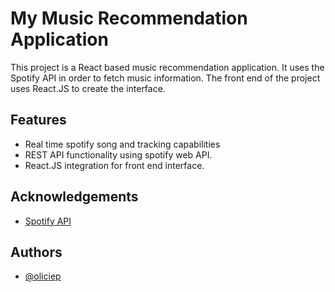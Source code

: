 # My Music Recommendation Application

This project is a React based music recommendation application. It uses the Spotify API in order to fetch music information. The front end of the project uses React.JS to create the interface.

## Features

- Real time spotify song and tracking capabilities
- REST API functionality using spotify web API.
- React.JS integration for front end interface.

 
## Acknowledgements
 - [Spotify API](https://developer.spotify.com/documentation/web-api)



## Authors

- [@oliciep](https://github.com/oliciep)